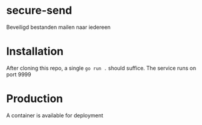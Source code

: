 # secure-send
Beveiligd bestanden mailen naar iedereen

# Installation
After cloning this repo, a single `go run .` should suffice. The service runs on port 9999

# Production
A container is available for deployment
